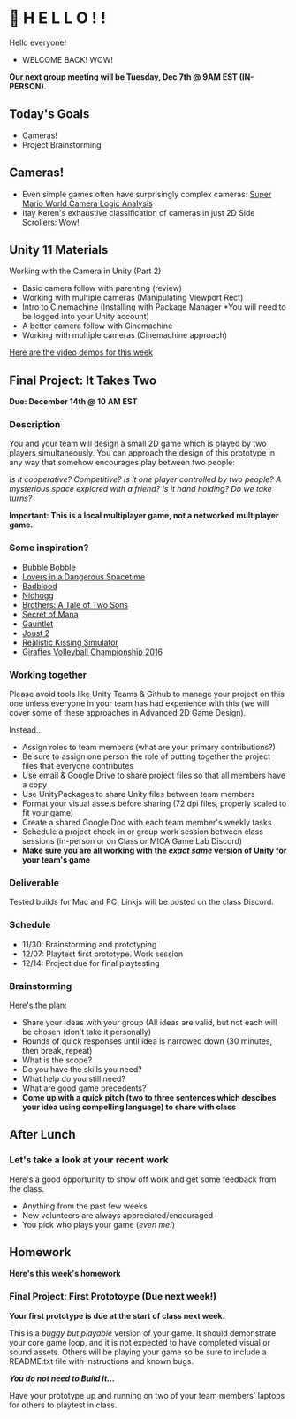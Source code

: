 # 🍏 H E L L O ! ! 
Hello everyone!
- WELCOME BACK! WOW!


__Our next group meeting will be Tuesday, Dec 7th @ 9AM EST (IN-PERSON)__. 

## Today's Goals ##
- Cameras!
- Project Brainstorming

## Cameras!
- Even simple games often have surprisingly complex cameras: [Super Mario World Camera Logic Analysis](https://www.youtube.com/watch?v=TCIMPYM0AQg)
- Itay Keren's exhaustive classification of cameras in just 2D Side Scrollers: [Wow!](https://www.youtube.com/watch?v=TCIMPYM0AQg)

## Unity 11 Materials ##

Working with the Camera in Unity (Part 2)
- Basic camera follow with parenting (review)
- Working with multiple cameras (Manipulating Viewport Rect)
- Intro to Cinemachine (Installing with Package Manager *You will need to be logged into your Unity account)
- A better camera follow with Cinemachine
- Working with multiple cameras (Cinemachine approach)

[Here are the video demos for this week](https://youtube.com/playlist?list=PL42xm44H83rJW_YOgQw6aEb5M9qjDBgpZ)

## Final Project: It Takes Two

__Due: December 14th @ 10 AM EST__

### Description

You and your team will design a small 2D game which is played by two players simultaneously. You can approach the design of this prototype in any way that somehow encourages play between two people: 

*Is it cooperative? Competitive? Is it one player controlled by two people? A mysterious space explored with a friend? Is it hand holding? Do we take turns?*

__Important: This is  a local multiplayer game, not a networked multiplayer game.__

### Some inspiration?
- [Bubble Bobble](https://www.youtube.com/watch?v=iE21Y3uCgyg)
- [Lovers in a Dangerous Spacetime](https://www.youtube.com/watch?v=4AevANK6seQ)
- [Badblood](https://www.youtube.com/watch?v=-MU8U634Jyo)
- [Nidhogg](https://www.youtube.com/watch?v=uWySAJOamy4)
- [Brothers: A Tale of Two Sons](https://www.youtube.com/watch?v=9-KID7Pm18E)
- [Secret of Mana](https://www.youtube.com/results?search_query=secret+of+mana+2+player)
- [Gauntlet](https://www.youtube.com/watch?v=Me68G1l-kPY)
- [Joust 2](https://www.youtube.com/watch?v=junJhPNPHtg)
- [Realistic Kissing Simulator](https://www.youtube.com/watch?v=ubFVUWjjpt0)
- [Giraffes Volleyball Championship 2016](https://www.youtube.com/watch?v=BlyW2_T6-0U)

### Working together
Please avoid tools like Unity Teams & Github to manage your project on this one unless everyone in your team has had experience with this (we will cover some of these approaches in Advanced 2D Game Design).

Instead...
- Assign roles to team members (what are your primary contributions?) 
- Be sure to assign one person the role of putting together the project files that everyone contributes
- Use email & Google Drive to share project files so that all members have a copy
- Use UnityPackages to share Unity files between team members
- Format your visual assets before sharing (72 dpi files, properly scaled to fit your game)
- Create a shared Google Doc with each team member's weekly tasks
- Schedule a project check-in or group work session between class sessions (in-person or on Class or MICA Game Lab Discord)
- __Make sure you are all working with the *exact same* version of Unity for your team's game__


### Deliverable
Tested builds for Mac and PC. Linkjs will be posted on the class Discord.

### Schedule
- 11/30: Brainstorming and prototyping
- 12/07: Playtest first prototype. Work session
- 12/14: Project due for final playtesting

### Brainstorming


Here's the plan:
- Share your ideas with your group (All ideas are valid, but not each will be chosen (don’t take it personally)
- Rounds of quick responses until idea is narrowed down (30 minutes, then break, repeat)
- What is the scope?
- Do you have the skills you need? 
- What help do you still need?
- What are good game precedents?
- __Come up with a quick pitch (two to three sentences which descibes your idea using compelling language) to share with class__

## After Lunch

### Let's take a look at your recent work

Here's a good opportunity to show off work and get some feedback from the class.
- Anything from the past few weeks
- New volunteers are always appreciated/encouraged
- You pick who plays your game (_even me!_)

## Homework ##

__Here's this week's homework__

### Final Project: First Prototoype (Due next week!)

__Your first prototype is due at the start of class next week.__


This is a *buggy but playable* version of your game. It should demonstrate your core game loop, and it is not expected to have completed visual or sound assets. Others will be playing your game so be sure to include a README.txt file with instructions and known bugs.


__*You do not need to Build It...*__

Have your prototype up and running on two of your team members' laptops for others to playtest in class.

